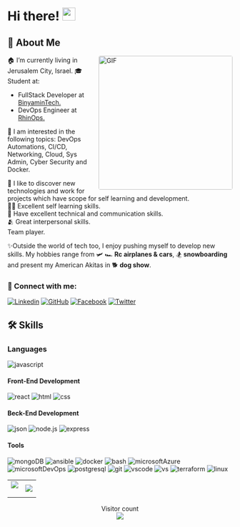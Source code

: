 # Hi there! <img src="https://media.giphy.com/media/hvRJCLFzcasrR4ia7z/giphy.gif" width="29px">

## 🚀 About Me

<img style="border-radius: 0.25rem" align="right" alt="GIF" src="https://github.com/abhisheknaiidu/abhisheknaiidu/blob/master/code.gif?raw=true" width="300"/>

🏠 I’m currently living in Jerusalem City, Israel.
🎓 Student at:

- FullStack Developer at <a href="https://binyamintech.co.il/">BinyaminTech.</a>
- DevOps Engineer at <a href="https://rhinops.io/">RhinOps.</a>

👀 I am interested in the following topics: DevOps Automations, CI/CD, Networking, Cloud, Sys Admin, Cyber Security and Docker. <br/>

🧠 I like to discover new technologies and work for projects which have scope for self learning and development. <br/>
💪🏽 Excellent self learning skills.<br/>
🧩 Have excellent technical and communication skills.<br/>
🫂 Great interpersonal skills‍.<br/>
Team player.<br/>

✨Outside the world of tech too, I enjoy pushing myself to develop new skills. My hobbies range from 🛩 🏎 **Rc airplanes & cars**, 🏂 **snowboarding** and present my American Akitas in 🐕 **dog show**.

### 🤝 Connect with me:

[![Linkedin](https://img.shields.io/badge/LinkedIn-0077B5?style=for-the-badge&logo=linkedin&logoColor=white)](https://www.linkedin.com/in/lihay-ben-shabat-9a4906224/)
[![GitHub](https://img.shields.io/badge/GitHub-100000?style=for-the-badge&logo=github&logoColor=white)](https://github.com/lihaybs)
[![Facebook](https://img.shields.io/badge/Facebook-1877F2?style=for-the-badge&logo=facebook&logoColor=white)](https://facebook.com/lihaybs)
[![Twitter](https://img.shields.io/badge/Twitter-1DA1F2?style=for-the-badge&logo=twitter&logoColor=white)](https://twitter.com/Lihaybs)

<!-- <h2>My Certificates🚀</h2> -->

<h2>🛠️ Skills</h2>

### Languages

![javascript](https://img.shields.io/badge/JavaScript-323330?style=for-the-badge&logo=javascript&logoColor=F7DF1E)

#### Front-End Development

![react](https://img.shields.io/badge/React-20232A?style=for-the-badge&logo=react&logoColor=61DAFB)
![html](https://img.shields.io/badge/HTML5-E34F26?style=for-the-badge&logo=html5&logoColor=white)
![css](https://img.shields.io/badge/CSS3-1572B6?style=for-the-badge&logo=css3&logoColor=white)

#### Beck-End Development

![json](https://img.shields.io/badge/json-5E5C5C?style=for-the-badge&logo=json&logoColor=white)
![node.js](https://img.shields.io/badge/node.js-339933?style=for-the-badge&logo=Node.js&logoColor=white)
![express](https://img.shields.io/badge/express-000000?style=for-the-badge&logo=Express.js&logoColor=white)

#### Tools

![mongoDB](https://img.shields.io/badge/MongoDB-4EA94B?style=for-the-badge&logo=mongodb&logoColor=white)
![ansible](https://img.shields.io/badge/Ansible-000000?style=for-the-badge&logo=ansible&logoColor=white)
![docker](https://img.shields.io/badge/Docker-2CA5E0?style=for-the-badge&logo=docker&logoColor=white)
![bash](https://img.shields.io/badge/Shell_Script-121011?style=for-the-badge&logo=gnu-bash&logoColor=white)
![microsoftAzure](https://img.shields.io/badge/microsoft%20azure-0089D6?style=for-the-badge&logo=microsoft-azure&logoColor=white)
![microsoftDevOps](https://img.shields.io/badge/Azure_DevOps-0078D7?style=for-the-badge&logo=azure-devops&logoColor=white)
![postgresql](https://img.shields.io/badge/PostgreSQL-316192?style=for-the-badge&logo=postgresql&logoColor=white)
![git](https://img.shields.io/badge/GIT-E44C30?style=for-the-badge&logo=git&logoColor=white)
![vscode](https://img.shields.io/badge/VS_Code-0078D4?style=for-the-badge&logo=visual%20studio%20code&logoColor=white)
![vs](https://img.shields.io/badge/Visual_Studio-5C2D91?style=for-the-badge&logo=visual%20studio&logoColor=white)
![terraform](https://img.shields.io/badge/Terraform-7B42BC?style=for-the-badge&logo=Terraform&logoColor=white)
![linux](https://img.shields.io/badge/LINUX-FCC624?style=for-the-badge&logo=Linux&logoColor=white)

 <table style="width:100%" align="center">
    <tr>
        <td>
             <img align="center" src="https://github-readme-stats.vercel.app/api?username=lihaybs&&show_icons=true&title_color=ffffff&icon_color=00ff00&text_color=ffffff&bg_color=151515" /></p>
        </td>
        <td>
             <img src="https://github-readme-stats.vercel.app/api/top-langs?username=lihaybs&show_icons=true&title_color=ffffff&icon_color=808080&text_color=808080&bg_color=0D1117&locale=en&layout=compact&langs_count=8&border_color=0D1117" />
        </td>
    </tr>
</table>
<p align="center">
                                                                                                                                                                                                                       
<p align="center"> 
  Visitor count<br>
  <img src="https://profile-counter.glitch.me/lihaybs/count.svg" />
</p>
